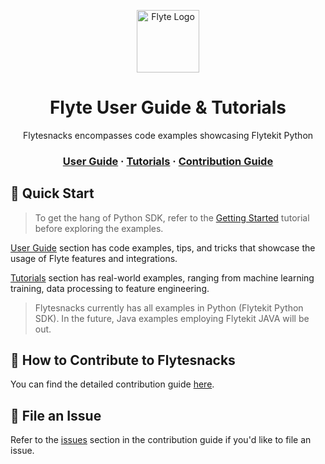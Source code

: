 <html>
    <p align="center"> 
        <img src="https://github.com/flyteorg/flyte/blob/master/rsts/images/flyte_circle_gradient_1_4x4.png" alt="Flyte Logo" width="100">
    </p>
    <h1 align="center">
        Flyte User Guide & Tutorials
    </h1>
    <p align="center">
        Flytesnacks encompasses code examples showcasing Flytekit Python
    </p>
    <h3 align="center">
        <a href="https://docs.flyte.org/projects/cookbook/en/latest/index.html">User Guide</a>
        <span> · </span>
        <a href="https://docs.flyte.org/projects/cookbook/en/latest/tutorials.html">Tutorials</a>
        <span> · </span>
        <a href="cookbook/docs/contribute.rst">Contribution Guide</a>
    </h3>
</html>

<html>
    <h2 id="quick-start"> 
        🚀 Quick Start
    </h2>
</html>

> To get the hang of Python SDK, refer to the [Getting Started](https://docs.flyte.org/en/latest/getting_started.html) tutorial before exploring the examples.

[User Guide](https://docs.flyte.org/projects/cookbook/en/latest/index.html) section has code examples, tips, and tricks that showcase the usage of Flyte features and integrations.

[Tutorials](https://docs.flyte.org/projects/cookbook/en/latest/tutorials.html) section has real-world examples, ranging from machine learning training, data processing to feature engineering.

> Flytesnacks currently has all examples in Python (Flytekit Python SDK). In the future, Java examples employing Flytekit JAVA will be out.

<html>
    <h2 id="contribution-guide"> 
        📖 How to Contribute to Flytesnacks
    </h2>
</html>

You can find the detailed contribution guide [here](cookbook/docs/contribute.rst). 

<html>
    <h2 id="file-an-issue"> 
        🐞 File an Issue
    </h2>
</html>

Refer to the [issues](https://docs.flyte.org/en/latest/community/contribute.html#issues) section in the contribution guide if you'd like to file an issue.
